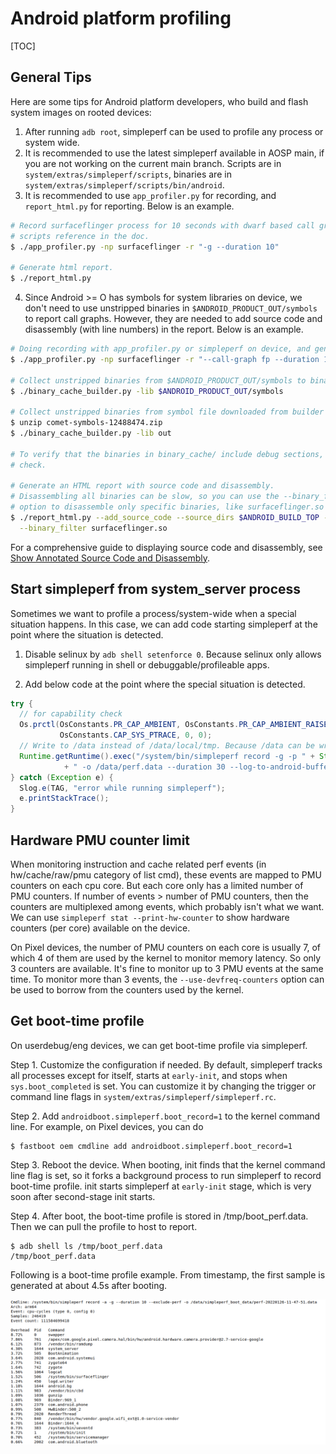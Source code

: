 # Android platform profiling

[TOC]

## General Tips

Here are some tips for Android platform developers, who build and flash system images on rooted
devices:
1. After running `adb root`, simpleperf can be used to profile any process or system wide.
2. It is recommended to use the latest simpleperf available in AOSP main, if you are not working
on the current main branch. Scripts are in `system/extras/simpleperf/scripts`, binaries are in
`system/extras/simpleperf/scripts/bin/android`.
3. It is recommended to use `app_profiler.py` for recording, and `report_html.py` for reporting.
Below is an example.

```sh
# Record surfaceflinger process for 10 seconds with dwarf based call graph. More examples are in
# scripts reference in the doc.
$ ./app_profiler.py -np surfaceflinger -r "-g --duration 10"

# Generate html report.
$ ./report_html.py
```

4. Since Android >= O has symbols for system libraries on device, we don't need to use unstripped
binaries in `$ANDROID_PRODUCT_OUT/symbols` to report call graphs. However, they are needed to add
source code and disassembly (with line numbers) in the report. Below is an example.

```sh
# Doing recording with app_profiler.py or simpleperf on device, and generates perf.data on host.
$ ./app_profiler.py -np surfaceflinger -r "--call-graph fp --duration 10"

# Collect unstripped binaries from $ANDROID_PRODUCT_OUT/symbols to binary_cache/.
$ ./binary_cache_builder.py -lib $ANDROID_PRODUCT_OUT/symbols

# Collect unstripped binaries from symbol file downloaded from builder server to binary_cache/.
$ unzip comet-symbols-12488474.zip
$ ./binary_cache_builder.py -lib out

# To verify that the binaries in binary_cache/ include debug sections, you can perform a manual
# check.

# Generate an HTML report with source code and disassembly.
# Disassembling all binaries can be slow, so you can use the --binary_filter
# option to disassemble only specific binaries, like surfaceflinger.so in this example.
$ ./report_html.py --add_source_code --source_dirs $ANDROID_BUILD_TOP --add_disassembly \
  --binary_filter surfaceflinger.so
```

For a comprehensive guide to displaying source code and disassembly, see
[Show Annotated Source Code and Disassembly](README.md#show-annotated-source-code-and-disassembly).


## Start simpleperf from system_server process

Sometimes we want to profile a process/system-wide when a special situation happens. In this case,
we can add code starting simpleperf at the point where the situation is detected.

1. Disable selinux by `adb shell setenforce 0`. Because selinux only allows simpleperf running
   in shell or debuggable/profileable apps.

2. Add below code at the point where the special situation is detected.

```java
try {
  // for capability check
  Os.prctl(OsConstants.PR_CAP_AMBIENT, OsConstants.PR_CAP_AMBIENT_RAISE,
           OsConstants.CAP_SYS_PTRACE, 0, 0);
  // Write to /data instead of /data/local/tmp. Because /data can be written by system user.
  Runtime.getRuntime().exec("/system/bin/simpleperf record -g -p " + String.valueOf(Process.myPid())
            + " -o /data/perf.data --duration 30 --log-to-android-buffer --log verbose");
} catch (Exception e) {
  Slog.e(TAG, "error while running simpleperf");
  e.printStackTrace();
}
```

## Hardware PMU counter limit

When monitoring instruction and cache related perf events (in hw/cache/raw/pmu category of list cmd),
these events are mapped to PMU counters on each cpu core. But each core only has a limited number
of PMU counters. If number of events > number of PMU counters, then the counters are multiplexed
among events, which probably isn't what we want. We can use `simpleperf stat --print-hw-counter` to
show hardware counters (per core) available on the device.

On Pixel devices, the number of PMU counters on each core is usually 7, of which 4 of them are used
by the kernel to monitor memory latency. So only 3 counters are available. It's fine to monitor up
to 3 PMU events at the same time. To monitor more than 3 events, the `--use-devfreq-counters` option
can be used to borrow from the counters used by the kernel.

## Get boot-time profile

On userdebug/eng devices, we can get boot-time profile via simpleperf.

Step 1. Customize the configuration if needed. By default, simpleperf tracks all processes
except for itself, starts at `early-init`, and stops when `sys.boot_completed` is set.
You can customize it by changing the trigger or command line flags in
`system/extras/simpleperf/simpleperf.rc`.

Step 2. Add `androidboot.simpleperf.boot_record=1` to the kernel command line.
For example, on Pixel devices, you can do
```
$ fastboot oem cmdline add androidboot.simpleperf.boot_record=1
```

Step 3. Reboot the device. When booting, init finds that the kernel command line flag is set,
so it forks a background process to run simpleperf to record boot-time profile.
init starts simpleperf at `early-init` stage, which is very soon after second-stage init starts.

Step 4. After boot, the boot-time profile is stored in /tmp/boot_perf.data. Then we can pull
the profile to host to report.

```
$ adb shell ls /tmp/boot_perf.data
/tmp/boot_perf.data
```

Following is a boot-time profile example. From timestamp, the first sample is generated at about
4.5s after booting.

![boot_time_profile](pictures/boot_time_profile.png)
